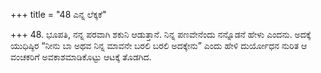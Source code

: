 +++
title = "48 ಎನ್ನ ಲೆಕ್ಕಕೆ"

+++
48. ಭೂಪತಿ, ನನ್ನ ಪರವಾಗಿ ಶಕುನಿ ಆಡುತ್ತಾನೆ. ನಿನ್ನ ಪಣವೇನೆಂದು ನನ್ನೊಡನೆ ಹೇಳು ಎಂದನು. ಅದಕ್ಕೆ ಯುಧಿಷ್ಠಿರ “ನೀನು ಬಾ ಅಥವ ನಿನ್ನ ಮಾವನೇ ಬರಲಿ ಬರಲಿ ಅದಕ್ಕೇನು” ಎಂದು ಹೇಳಿ  ದುರ್ಯೋಧನ ನುರಿತ ಆ ವಂಚಕರಿಗೆ ಅವಕಾಶಮಾಡಿಕೊಟ್ಟು ಆಟಕ್ಕೆ ತೊಡಗಿದ.